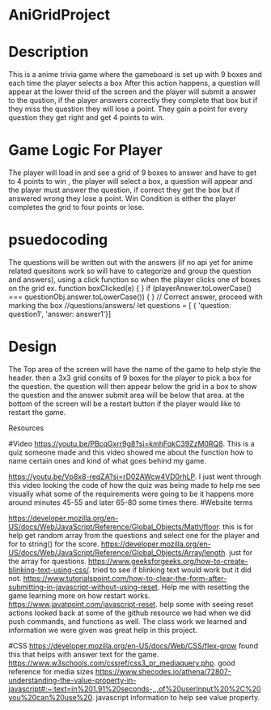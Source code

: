 # AniGridProject

# Description 
This is a anime trivia game where the gameboard is set up with 9 boxes and each time the player selects a box After this action happens, a question will appear at the lower thrid of the screen and the player will submit a answer to the qustion, if the player answers correctly they complete that box but if they miss the question they will lose a point. They gain a point for every question they get right and get 4 points to win. 

# Game Logic For Player
The player will load in and see a grid of 9 boxes to answer and have to get to 4 points to win , the player will select a box, a question will appear and the
player must answer the question, if correct they get the box but if answered wrong they lose a point. Win Condition is either the player completes the grid to four points or lose. 
# psuedocoding  
The questions will be written out with the answers (if no  api yet for anime related quesitons work so will have to categorize and group the question and answers), using a click function so when the player clicks one of boxes on the grid
ex. function boxClicked(e) {
}
        if (playerAnswer.toLowerCase() === questionObj.answer.toLowerCase()) {
           }   // Correct answer, proceed with marking the box
//questions/answers/
let questions = [
{ 'question: question1', 'answer: answer1'}]



# Design
The Top area of the screen will have the name of the game to help style the header. 
then a 3x3 grid consits of 9 boxes for the player to pick a box for the question.
the question will then appear below the grid in a box to show the question and the answer submit area will be below that area.
at the bottom of the screen will be a restart button if the player would like to restart the game.


Resources 

#Video 
https://youtu.be/PBcqGxrr9g8?si=kmhFqkC39ZzM0RQ8. This is a quiz someone made
and this video showed me about the function how to name certain ones and kind of what goes behind my game. 

https://youtu.be/Vp8x8-reqZA?si=rD02AWcw4VD0rhLP. I just went through this video
looking the code of how the quiz was being made to help me see visually what some
of the requirements were going to be it happens more around minutes 45-55 and later 65-80 some times there.
#Website terms 

https://developer.mozilla.org/en-US/docs/Web/JavaScript/Reference/Global_Objects/Math/floor. this is for help get random array from the questions and select one for the player and for to string() for the score. 
https://developer.mozilla.org/en-US/docs/Web/JavaScript/Reference/Global_Objects/Array/length. just for the array for questions. 
https://www.geeksforgeeks.org/how-to-create-blinking-text-using-css/. tried to see if 
blinking text would work but it did not.
https://www.tutorialspoint.com/how-to-clear-the-form-after-submitting-in-javascript-without-using-reset. Help
me with resetting the game learning more on how restart works. 
https://www.javatpoint.com/javascript-reset. 
help some with seeing reset actions
looked back at some of the github resource we had when we did push commands, and functions as well. The class work we learned and information we were given was
great help in this project. 

#CSS
https://developer.mozilla.org/en-US/docs/Web/CSS/flex-grow found this that 
helps with answer text for the game.
https://www.w3schools.com/cssref/css3_pr_mediaquery.php. good reference for media sizes 
https://www.shecodes.io/athena/72807-understanding-the-value-property-in-javascript#:~:text=in%201.91%20seconds-,.,of%20userInput%20%2C%20you%20can%20use%20. javascript information to help see value property.

